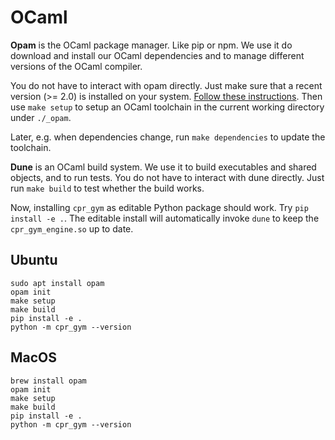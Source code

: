 # OCaml

**Opam** is the OCaml package manager. Like pip or npm. We use it do
download and install our OCaml dependencies and to manage different
versions of the OCaml compiler.

You do not have to interact with opam directly. Just make sure that a
recent version (>= 2.0) is installed on your system. [Follow these
instructions](https://opam.ocaml.org/doc/Install.html). Then use `make
setup` to setup an OCaml toolchain in the current working directory
under `./_opam`.

Later, e.g. when dependencies change, run `make dependencies` to update
the toolchain.

**Dune** is an OCaml build system. We use it to build executables and
shared objects, and to run tests. You do not have to interact with dune
directly. Just run `make build` to test whether the build works.

Now, installing `cpr_gym` as editable Python package should work. Try
`pip install -e .`. The editable install will automatically invoke
`dune` to keep the `cpr_gym_engine.so` up to date.

## Ubuntu

```shell
sudo apt install opam
opam init
make setup
make build
pip install -e .
python -m cpr_gym --version
```

## MacOS

```shell
brew install opam
opam init
make setup
make build
pip install -e .
python -m cpr_gym --version
```

